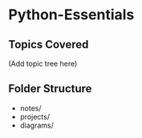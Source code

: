 # Python-Essentials

## Topics Covered
(Add topic tree here)

## Folder Structure
- notes/
- projects/
- diagrams/


